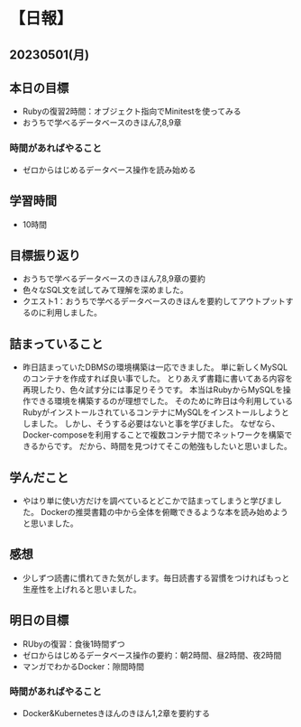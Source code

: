 # 【日報】
## 20230501(月)
## 本日の目標
- Rubyの復習2時間：オブジェクト指向でMinitestを使ってみる
- おうちで学べるデータベースのきほん7,8,9章

### 時間があればやること
- ゼロからはじめるデータベース操作を読み始める

## 学習時間
- 10時間

## 目標振り返り
- おうちで学べるデータベースのきほん7,8,9章の要約
- 色々なSQL文を試してみて理解を深めました。
- クエスト1：おうちで学べるデータベースのきほんを要約してアウトプットするのに利用しました。

## 詰まっていること
- 昨日詰まっていたDBMSの環境構築は一応できました。
単に新しくMySQLのコンテナを作成すれば良い事でした。
とりあえず書籍に書いてある内容を再現したり、色々試す分には事足りそうです。
本当はRubyからMySQLを操作できる環境を構築するのが理想でした。
そのために昨日は今利用しているRubyがインストールされているコンテナにMySQLをインストールしようとしました。
しかし、そうする必要はないと事を学びました。
なぜなら、Docker-composeを利用することで複数コンテナ間でネットワークを構築できるからです。
だから、時間を見つけてそこの勉強もしたいと思いました。

## 学んだこと
- やはり単に使い方だけを調べているとどこかで詰まってしまうと学びました。
Dockerの推奨書籍の中から全体を俯瞰できるような本を読み始めようと思いました。

## 感想
- 少しずつ読書に慣れてきた気がします。毎日読書する習慣をつければもっと生産性を上げれると思いました。

## 明日の目標
- RUbyの復習：食後1時間ずつ
- ゼロからはじめるデータベース操作の要約：朝2時間、昼2時間、夜2時間
- マンガでわかるDocker：隙間時間

### 時間があればやること
- Docker&Kubernetesきほんのきほん1,2章を要約する
